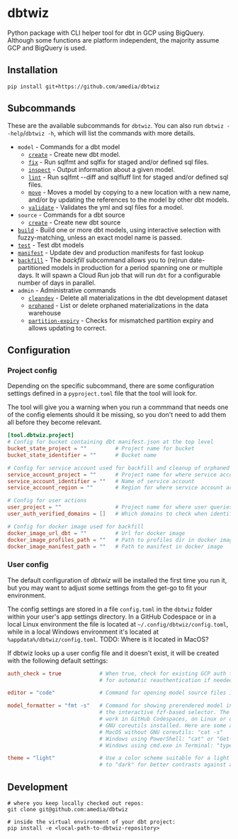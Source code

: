 # dbtwiz
Python package with CLI helper tool for dbt in GCP using BigQuery.
Although some functions are platform independent, the majority assume GCP and BigQuery is used.

## Installation

```
pip install git+https://github.com/amedia/dbtwiz
```

## Subcommands

These are the available subcommands for `dbtwiz`.
You can also run `dbtwiz --help`/`dbtwiz -h`, which will list the commands with more details.

[comment]: <> (START COMMAND DOCS)

- `model` - Commands for a dbt model
  - [`create`](docs/model_create.md) - Create new dbt model.
  - [`fix`](docs/model_fix.md) - Run sqlfmt and sqlfix for staged and/or defined sql files.
  - [`inspect`](docs/model_inspect.md) - Output information about a given model.
  - [`lint`](docs/model_lint.md) - Run sqlfmt --diff and sqlfluff lint for staged and/or defined sql files.
  - [`move`](docs/model_move.md) - Moves a model by copying to a new location with a new name,
and/or by updating the references to the model by other dbt models.
  - [`validate`](docs/model_validate.md) - Validates the yml and sql files for a model.
- `source` - Commands for a dbt source
  - [`create`](docs/source_create.md) - Create new dbt source
- [`build`](docs/build.md) - Build one or more dbt models, using interactive selection with fuzzy-matching,
unless an exact model name is passed.
- [`test`](docs/test.md) - Test dbt models
- [`manifest`](docs/manifest.md) - Update dev and production manifests for fast lookup
- [`backfill`](docs/backfill.md) - The _backfill_ subcommand allows you to (re)run date-partitioned models in production for a
period spanning one or multiple days. It will spawn a Cloud Run job that will run `dbt` for
a configurable number of days in parallel.
- `admin` - Administrative commands
  - [`cleandev`](docs/admin_cleandev.md) - Delete all materializations in the dbt development dataset
  - [`orphaned`](docs/admin_orphaned.md) - List or delete orphaned materializations in the data warehouse
  - [`partition-expiry`](docs/admin_partition_expiry.md) - Checks for mismatched partition expiry and allows updating to correct.

[comment]: <> (END COMMAND DOCS)

## Configuration

### Project config
Depending on the specific subcommand, there are some configuration settings defined in a `pyproject.toml` file that the tool will look for.

The tool will give you a warning when you run a commmand that needs one of the config elements should it be missing, so you don't need to add them all before they become relevant.

```toml
[tool.dbtwiz.project]
# Config for bucket containing dbt manifest.json at the top level
bucket_state_project = ""         # Project name for bucket
bucket_state_identifier = ""      # Bucket name

# Config for service account used for backfill and cleanup of orphaned models in prod
service_account_project = ""      # Project name for where service account actions are run
service_account_identifier = ""   # Name of service account
service_account_region = ""       # Region for where service account actions are run

# Config for user actions
user_project = ""                 # Project name for where user queries are run
user_auth_verified_domains = []   # Which domains to check when identifying whether user is already authenticated

# Config for docker image used for backfill
docker_image_url_dbt = ""         # Url for docker image
docker_image_profiles_path = ""   # Path to profiles dir in docker image
docker_image_manifest_path = ""   # Path to manifest in docker image
```

### User config
The default configuration of _dbtwiz_ will be installed the first time you run it, but you
may want to adjust some settings from the get-go to fit your environment.

The config settings are stored in a file `config.toml` in the `dbtwiz` folder within
your user's app settings directory. In a GitHub Codespace or in a local Linux environment
the file is located at `~/.config/dbtwiz/config.toml`, while in a local Windows environment
it's located at `%appdata%/dbtwiz/config.toml`. TODO: Where is it located in MacOS?

If dbtwiz looks up a user config file and it doesn't exist, it will be created with
the following default settings:

```toml
auth_check = true            # When true, check for existing GCP auth token, and ask
                             # for automatic reauthentication if needed.

editor = "code"              # Command for opening model source files in editor

model_formatter = "fmt -s"   # Command for showing prerendered model info files in
                             # the interactive fzf-based selector. The default should
							 # work in GitHub Codespaces, on Linux or on MacOS with
							 # GNU coreutils installed. Here are some alternatives:
							 # MacOS without GNU coreutils: "cat -s"
							 # Windows using PowerShell: "cat" or "Get-Content"
							 # Windows using cmd.exe in Terminal: "type"

theme = "light"              # Use a color scheme suitable for a light background, set
                             # to "dark" for better contrasts against a dark background.
```

## Development

```
# where you keep locally checked out repos:
git clone git@github.com:amedia/dbtwiz

# inside the virtual environment of your dbt project:
pip install -e <local-path-to-dbtwiz-repository>
```
